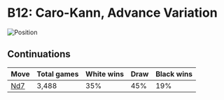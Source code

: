 # B12: Caro-Kann, Advance Variation

![Position](https://chessboardimage.com/rn1qkbnr/pp3ppp/2p1p3/3pPb2/3P4/5N2/PPP1BPPP/RNBQK2R.png)

## Continuations

Move                                                            | Total games | White wins | Draw | Black wins
----------------------------------------------------------------|-------------|------------|------|-----------
[Nd7](r2qkbnr-pp1n1ppp-2p1p3-3pPb2-3P4-5N2-PPP1BPPP-RNBQK2R.md) | 3,488       | 35%        | 45%  | 19%
